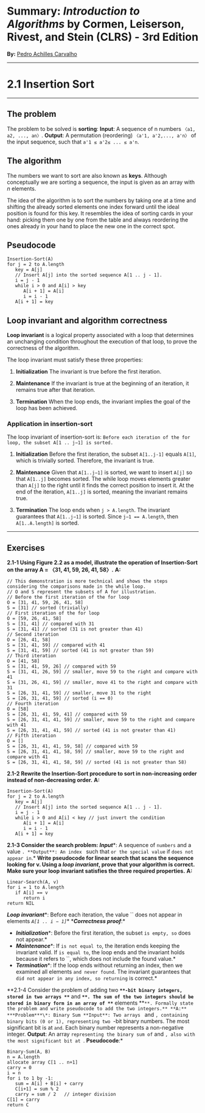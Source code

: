 # Summary: *Introduction to Algorithms* by Cormen, Leiserson, Rivest, and Stein (CLRS) - 3rd Edition

**By:** [Pedro Achilles Carvalho](https://www.linkedin.com/in/pedro-achilles-carvalho/)

---

# 2.1 Insertion Sort

---

## The problem

The problem to be solved is **sorting**: **Input**: A sequence of n numbers `〈a1, a2, ..., an〉`. **Output**: A permutation (reordering) `〈a'1, a'2,..., a'n〉` of the input sequence, such that `a'1 ≤ a'2≤ ... ≤ a'n`.

## The algorithm

The numbers we want to sort are also known as **keys**. Although conceptually we are sorting a sequence, the input is given as an array with *n* elements.

The idea of the algorithm is to sort the numbers by taking one at a time and shifting the already sorted elements one index forward until the ideal position is found for this key. It resembles the idea of sorting cards in your hand: picking them one by one from the table and always reordering the ones already in your hand to place the new one in the correct spot.

## Pseudocode

```
Insertion-Sort(A)
for j = 2 to A.length
   key = A[j]
   // Insert A[j] into the sorted sequence A[1 .. j - 1].
   i = j - 1
   while i > 0 and A[i] > key
      A[i + 1] = A[i]
      i = i - 1
   A[i + 1] = key
```

## Loop invariant and algorithm correctness

**Loop invariant** is a logical property associated with a loop that determines an unchanging condition throughout the execution of that loop, to prove the correctness of the algorithm.

The loop invariant must satisfy these three properties:

1. **Initialization** The invariant is true before the first iteration.

2. **Maintenance** If the invariant is true at the beginning of an iteration, it remains true after that iteration.

3. **Termination** When the loop ends, the invariant implies the goal of the loop has been achieved.

### Application in insertion-sort

The loop invariant of insertion-sort is: `Before each iteration of the for loop, the subset A[1 .. j−1] is sorted.`

1. **Initialization** Before the first iteration, the subset `A[1..j-1]` equals `A[1]`, which is trivially sorted. Therefore, the invariant is true.

2. **Maintenance** Given that `A[1..j−1]` is sorted, we want to insert `A[j]` so that `A[1..j]` becomes sorted. The while loop moves elements greater than `A[j]` to the right until it finds the correct position to insert it. At the end of the iteration, `A[1..j]` is sorted, meaning the invariant remains true.

3. **Termination** The loop ends when `j > A.length`. The invariant guarantees that `A[1..j−1]` is sorted. Since `j−1 == A.length`, then `A[1..A.length]` is sorted.

---

## Exercises

**2.1-1 Using Figure 2.2 as a model, illustrate the operation of Insertion-Sort on the array A = 〈31, 41, 59, 26, 41, 58〉.** **A:**

```
// This demonstration is more technical and shows the steps considering the comparisons made in the while loop.
// O and S represent the subsets of A for illustration.
// Before the first iteration of the for loop
O = [31, 41, 59, 26, 41, 58]
S = [31] // sorted (trivially)
// First iteration of the for loop
O = [59, 26, 41, 58]
S = [31, 41] // compared with 31
S = [31, 41] // sorted (31 is not greater than 41)
// Second iteration
O = [26, 41, 58]
S = [31, 41, 59] // compared with 41
S = [31, 41, 59] // sorted (41 is not greater than 59)
// Third iteration
O = [41, 58]
S = [31, 41, 59, 26] // compared with 59
S = [31, 41, 26, 59] // smaller, move 59 to the right and compare with 41
S = [31, 26, 41, 59] // smaller, move 41 to the right and compare with 31
S = [26, 31, 41, 59] // smaller, move 31 to the right
S = [26, 31, 41, 59] // sorted (i == 0)
// Fourth iteration
O = [58]
S = [26, 31, 41, 59, 41] // compared with 59
S = [26, 31, 41, 41, 59] // smaller, move 59 to the right and compare with 41
S = [26, 31, 41, 41, 59] // sorted (41 is not greater than 41)
// Fifth iteration
O = []
S = [26, 31, 41, 41, 59, 58] // compared with 59
S = [26, 31, 41, 41, 58, 59] // smaller, move 59 to the right and compare with 41
S = [26, 31, 41, 41, 58, 59] // sorted (41 is not greater than 58)
```

**2.1-2 Rewrite the Insertion-Sort procedure to sort in non-increasing order instead of non-decreasing order.** **A:**

```
Insertion-Sort(A)
for j = 2 to A.length
   key = A[j]
   // Insert A[j] into the sorted sequence A[1 .. j - 1].
   i = j - 1
   while i > 0 and A[i] < key // just invert the condition
      A[i + 1] = A[i]
      i = i - 1
   A[i + 1] = key
```

**2.1-3 Consider the search problem:** ***Input***\*: A sequence of `` numbers `` and a value ``. **Output**: An index `` such that `` or the special value `` if `` does not appear in ``.\* **Write pseudocode for linear search that scans the sequence looking for v. Using a *****loop invariant*****, prove that your algorithm is correct. Make sure your loop invariant satisfies the three required properties.** **A:**

```
Linear-Search(A, v)
for i = 1 to A.length
   if A[i] == v
      return i
return NIL
```

***Loop invariant***\*: Before each iteration, the value `` does not appear in elements *`A[1 .. i − 1]`** ****Correctness proof***:\*

- ***Initialization***\*: Before the first iteration, the subset `` is empty, so `` does not appear.\*
- ***Maintenance***\*: If `` is not equal to ``, the iteration ends keeping the invariant valid. If `` is equal to ``, the loop ends and the invariant holds because it refers to ``, which does not include the found value.\*
- ***Termination***\*: If the loop ends without returning an index, then we examined all elements `` and never found ``. The invariant guarantees that `` did not appear in any index, so returning `` is correct.\*

**2.1-4 Consider the problem of adding two **``**-bit binary integers, stored in two arrays **``** and **``**. The sum of the two integers should be stored in binary form in an array of **``** elements **``**. Formally state the problem and write pseudocode to add the two integers.** **A:** ***Problem***\*: Binary Sum **Input**: Two arrays `` and ``, containing binary bits (0 or 1), representing two ``-bit binary numbers. The most significant bit is at `` and ``. Each binary number represents a non-negative integer. **Output**: An array `` representing the binary sum of `` and ``, also with the most significant bit at ``. **Pseudocode**:\*

```
Binary-Sum(A, B)
n = A.length
allocate array C[1 .. n+1]
carry = 0
i = n
for i to 1 by -1:
   sum = A[i] + B[i] + carry
   C[i+1] = sum % 2
   carry = sum / 2   // integer division
C[1] = carry
return C
```
